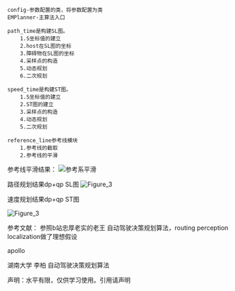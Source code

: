 
    config-参数配置的类，将参数配置为类
    EMPlanner-主算法入口

    path_time是构建SL图。
        1.S坐标值的建立
        2.host在SL图的坐标
        3.障碍物在SL图的坐标
        4.采样点的构造
        5.动态规划
        6.二次规划

    speed_time是构建ST图。
        1.S坐标值的建立
        2.ST图的建立
        3.采样点的构造
        4.动态规划
        5.二次规划

    reference_line参考线模块
        1.参考线的截取
        2.参考线的平滑
        
参考线平滑结果：
![参考系平滑](https://user-images.githubusercontent.com/54465004/201812152-533bb555-c0a2-46b2-8369-432a21c60b68.png)

路径规划结果dp+qp   SL图
![Figure_3](https://user-images.githubusercontent.com/54465004/204950208-a4ef9fae-c9d6-49b1-ab59-05f498b4aa27.png)




速度规划结果dp+qp  ST图

![Figure_3](https://user-images.githubusercontent.com/54465004/204949997-f21350b4-5d23-40d7-a326-97e12a8095c8.png)


参考文献：
参照b站忠厚老实的老王 自动驾驶决策规划算法，routing perception localization做了理想假设

apollo

湖南大学 李柏 自动驾驶决策规划算法


声明：水平有限，仅供学习使用。引用请声明
